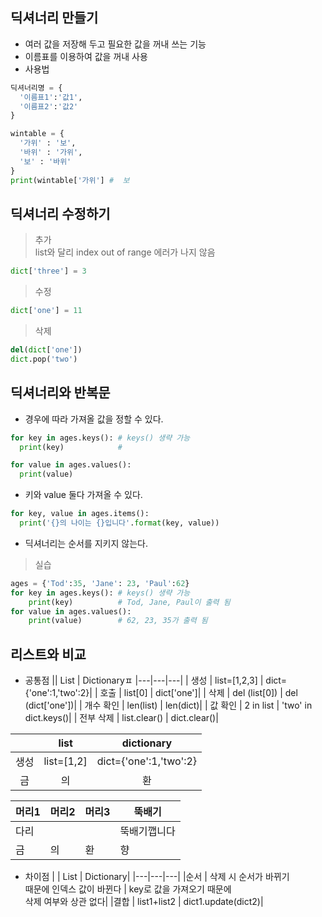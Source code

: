 ## 딕셔너리 만들기
+ 여러 값을 저장해 두고 필요한 값을 꺼내 쓰는 기능
+ 이름표를 이용하여 값을 꺼내 사용
+ 사용법
~~~ python
딕셔너리명 = {
  '이름표1':'값1',
  '이름표2':'값2'
}
~~~
~~~ python
wintable = {
  '가위' : '보',
  '바위' : '가위',
  '보' : '바위'
}
print(wintable['가위'] #  보   
~~~
 
## 딕셔너리 수정하기
> 추가  
list와 달리 index out of range 에러가 나지 않음  
```python
dict['three'] = 3
```
> 수정
```python
dict['one'] = 11
```
> 삭제
```python
del(dict['one'])
dict.pop('two')
```

## 딕셔너리와 반복문
+ 경우에 따라 가져올 값을 정할 수 있다.
```python
for key in ages.keys(): # keys() 생략 가능
  print(key)            #
```
```python
for value in ages.values():
  print(value)
```
+ 키와 value 둘다 가져올 수 있다.
```python
for key, value in ages.items():
  print('{}의 나이는 {}입니다'.format(key, value))
```
+ 딕셔너리는 순서를 지키지 않는다.
> 실습
```python
ages = {'Tod':35, 'Jane': 23, 'Paul':62}
for key in ages.keys(): # keys() 생략 가능  
    print(key)          # Tod, Jane, Paul이 출력 됨  
for value in ages.values():
    print(value)        # 62, 23, 35가 출력 됨  
```

 ## 리스트와 비교
 + 공통점
|| List | Dictionaryㅍ
|---|---|---|
| 생성 | list=[1,2,3] | dict={'one':1,'two':2}|
| 호출 | list[0] | dict['one']|
| 삭제 | del (list[0]) | del (dict['one'])|
| 개수 확인 | len(list) | len(dict)|
| 값 확인 | 2 in list | 'two' in dict.keys()|
| 전부 삭제 | list.clear() | dict.clear()|

| | list | dictionary |
| :----: | :----: | :----: |
| 생성 | list=[1,2] | dict={'one':1,'two':2} |
| 금 | 의 | 환 | 향 |

머리1 | 머리2 | 머리3 | 뚝배기
---- | ---- | ---- | ----
다리 | | | 뚝배기깹니다
금 | 의 | 환 | 향


 + 차이점
|   | List | Dictionary|
|---|---|---|
|순서 | 삭제 시 순서가 바뀌기 </br> 때문에 인덱스 값이 바뀐다 | key로 값을 가져오기 때문에 </br> 삭제 여부와 상관 없다|
|결합 | list1+list2 | dict1.update(dict2)|
